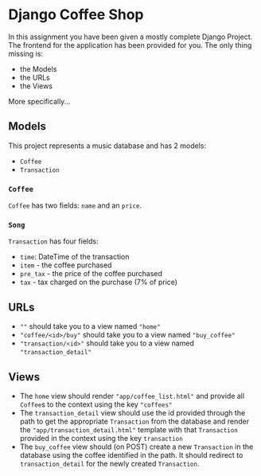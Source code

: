 # Django Coffee Shop

In this assignment you have been given a mostly complete Django Project.
The frontend for the application has been provided for you.
The only thing missing is:

- the Models
- the URLs
- the Views

More specifically...

## Models

This project represents a music database and has 2 models:

- `Coffee`
- `Transaction`

### `Coffee`

`Coffee` has two fields: `name` and an `price`.

### `Song`

`Transaction` has four fields:

- `time`: DateTime of the transaction
- `item` - the coffee purchased
- `pre_tax` - the price of the coffee purchased
- `tax` - tax charged on the purchase (7% of price)

## URLs

- `""` should take you to a view named `"home"`
- `"coffee/<id>/buy"` should take you to a view named `"buy_coffee"`
- `"transaction/<id>"` should take you to a view named `"transaction_detail"`

## Views

- The `home` view should render `"app/coffee_list.html"` and provide
  all `Coffee`s to the context using the key `"coffees"`
- The `transaction_detail` view should use the id provided through the path
  to get the appropriate `Transaction` from the database and render the
  `"app/transaction_detail.html"` template with that `Transaction` provided in the
  context using the key `transaction`
- The `buy_coffee` view should (on POST) create a new `Transaction` in the database
  using the coffee identified in the path.
  It should redirect to `transaction_detail` for the newly created `Transaction`.
